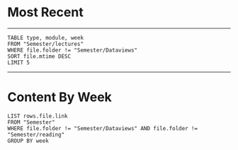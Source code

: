 # Most Recent 
- - -
```dataview
TABLE type, module, week
FROM "Semester/lectures"
WHERE file.folder != "Semester/Dataviews" 
SORT file.mtime DESC
LIMIT 5
```
---
# Content By Week
```dataview
LIST rows.file.link
FROM "Semester"
WHERE file.folder != "Semester/Dataviews" AND file.folder != "Semester/reading" 
GROUP BY week
```
